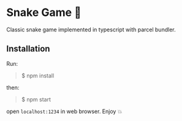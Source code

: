 # Snake Game :snake:

Classic snake game implemented in typescript with parcel bundler.

## Installation

Run:
> $ npm install

then:
> $ npm start

open `localhost:1234` in web browser. Enjoy :boom: